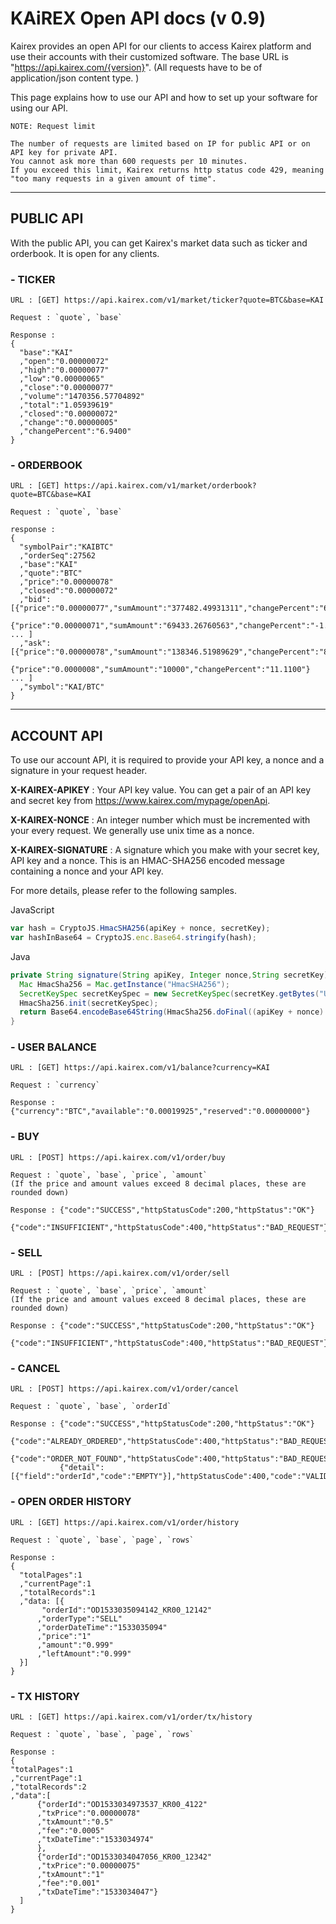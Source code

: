 # KAiREX Open API docs (v 0.9)

Kairex provides an open API for our clients to access Kairex platform and use their accounts with their customized software. The base URL is "https://api.kairex.com/{version}".   (All requests have to be of application/json content type. )

This page explains how to use our API and how to set up your software for using our API. 

```text
NOTE: Request limit

The number of requests are limited based on IP for public API or on API key for private API. 
You cannot ask more than 600 requests per 10 minutes. 
If you exceed this limit, Kairex returns http status code 429, meaning "too many requests in a given amount of time". 
```


***

## PUBLIC API 

With the public API, you can get Kairex's market data such as ticker and orderbook. It is open for any clients. 



### - TICKER 
```text
URL : [GET] https://api.kairex.com/v1/market/ticker?quote=BTC&base=KAI

Request : `quote`, `base` 

Response :          
{
  "base":"KAI"
  ,"open":"0.00000072"
  ,"high":"0.00000077"
  ,"low":"0.00000065"
  ,"close":"0.00000077"
  ,"volume":"1470356.57704892"
  ,"total":"1.05939619"
  ,"closed":"0.00000072"
  ,"change":"0.00000005"
  ,"changePercent":"6.9400"
}
```

### - ORDERBOOK 
```text
URL : [GET] https://api.kairex.com/v1/market/orderbook?quote=BTC&base=KAI

Request : `quote`, `base` 

response : 
{
  "symbolPair":"KAIBTC"
  ,"orderSeq":27562
  ,"base":"KAI"
  ,"quote":"BTC"
  ,"price":"0.00000078"
  ,"closed":"0.00000072"
  ,"bid":[{"price":"0.00000077","sumAmount":"377482.49931311","changePercent":"6.9400"},
          {"price":"0.00000071","sumAmount":"69433.26760563","changePercent":"-1.3900"} ... ]
  ,"ask":[{"price":"0.00000078","sumAmount":"138346.51989629","changePercent":"8.3300"},
          {"price":"0.0000008","sumAmount":"10000","changePercent":"11.1100"} ... ]
  ,"symbol":"KAI/BTC"
}
```

***

## ACCOUNT API 

To use our account API, it is required to provide your API key, a nonce and a signature in your request header. 

**X-KAIREX-APIKEY** : Your API key value. You can get a pair of an API key and secret key from https://www.kairex.com/mypage/openApi. 

**X-KAIREX-NONCE** : An integer number which must be incremented with your every request. We generally use unix time as a nonce. 

**X-KAIREX-SIGNATURE** : A signature which you make with your secret key, API key and a nonce. This is an HMAC-SHA256 encoded message containing a nonce and your API key. 


For more details, please refer to the following samples. 



JavaScript
``` js 
var hash = CryptoJS.HmacSHA256(apiKey + nonce, secretKey);
var hashInBase64 = CryptoJS.enc.Base64.stringify(hash);
```


Java
``` java 
private String signature(String apiKey, Integer nonce,String secretKey) throws Exception {
  Mac HmacSha256 = Mac.getInstance("HmacSHA256");
  SecretKeySpec secretKeySpec = new SecretKeySpec(secretKey.getBytes("UTF-8"), "HmacSHA256");
  HmacSha256.init(secretKeySpec);
  return Base64.encodeBase64String(HmacSha256.doFinal((apiKey + nonce).getBytes("UTF-8")));
}
```



### - USER BALANCE 
```text
URL : [GET] https://api.kairex.com/v1/balance?currency=KAI

Request : `currency` 

Response : {"currency":"BTC","available":"0.00019925","reserved":"0.00000000"}
```

### - BUY
```text
URL : [POST] https://api.kairex.com/v1/order/buy

Request : `quote`, `base`, `price`, `amount` 
(If the price and amount values exceed 8 decimal places, these are rounded down)

Response : {"code":"SUCCESS","httpStatusCode":200,"httpStatus":"OK"}
           {"code":"INSUFFICIENT","httpStatusCode":400,"httpStatus":"BAD_REQUEST"}
```

### - SELL 
```text
URL : [POST] https://api.kairex.com/v1/order/sell

Request : `quote`, `base`, `price`, `amount`
(If the price and amount values exceed 8 decimal places, these are rounded down)

Response : {"code":"SUCCESS","httpStatusCode":200,"httpStatus":"OK"}
           {"code":"INSUFFICIENT","httpStatusCode":400,"httpStatus":"BAD_REQUEST"}
```

### - CANCEL 
```text
URL : [POST] https://api.kairex.com/v1/order/cancel

Request : `quote`, `base`, `orderId`

Response : {"code":"SUCCESS","httpStatusCode":200,"httpStatus":"OK"}           
           {"code":"ALREADY_ORDERED","httpStatusCode":400,"httpStatus":"BAD_REQUEST"}
           {"code":"ORDER_NOT_FOUND","httpStatusCode":400,"httpStatus":"BAD_REQUEST"}
           {"detail":[{"field":"orderId","code":"EMPTY"}],"httpStatusCode":400,"code":"VALIDATION_FAIL","httpStatus":"BAD_REQUEST"}
```
### - OPEN ORDER HISTORY
```text
URL : [GET] https://api.kairex.com/v1/order/history

Request : `quote`, `base`, `page`, `rows` 

Response : 
{
  "totalPages":1
  ,"currentPage":1
  ,"totalRecords":1
  ,"data: [{
       "orderId":"OD1533035094142_KR00_12142"
      ,"orderType":"SELL"
      ,"orderDateTime":"1533035094"
      ,"price":"1"
      ,"amount":"0.999"
      ,"leftAmount":"0.999"
  }]
}

```
### - TX HISTORY 
```text
URL : [GET] https://api.kairex.com/v1/order/tx/history

Request : `quote`, `base`, `page`, `rows`

Response : 
{
"totalPages":1
,"currentPage":1
,"totalRecords":2
,"data":[ 
      {"orderId":"OD1533034973537_KR00_4122"
      ,"txPrice":"0.00000078"
      ,"txAmount":"0.5"
      ,"fee":"0.0005"
      ,"txDateTime":"1533034974"
      },
      {"orderId":"OD1533034047056_KR00_12342"
      ,"txPrice":"0.00000075"
      ,"txAmount":"1"
      ,"fee":"0.001"
      ,"txDateTime":"1533034047"}
  ]
}
```
